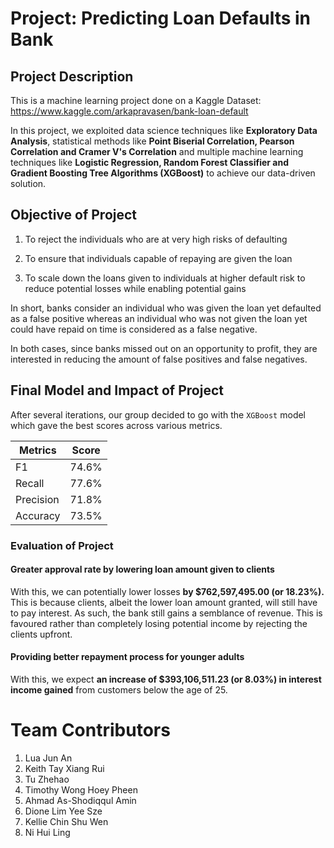 # Project: Predicting Loan Defaults in Bank

## Project Description

This is a machine learning project done on a Kaggle Dataset: https://www.kaggle.com/arkapravasen/bank-loan-default

In this project, we exploited data science techniques like **Exploratory Data Analysis**, statistical methods like **Point Biserial Correlation, Pearson Correlation and Cramer V's Correlation** and multiple machine learning techniques like **Logistic Regression, Random Forest Classifier and Gradient Boosting Tree Algorithms (XGBoost)** to achieve our data-driven solution.

## Objective of Project

1)	To reject the individuals who are at very high risks of defaulting

2)	To ensure that individuals capable of repaying are given the loan

3)	To scale down the loans given to individuals at higher default risk to reduce potential losses while enabling potential gains

In short, banks consider an individual who was given the loan yet defaulted as a false positive whereas an individual who was not given the loan yet could have repaid on time is considered as a false negative. 

In both cases, since banks missed out on an opportunity to profit, they are interested in reducing the amount of false positives and false negatives.

## Final Model and Impact of Project

After several iterations, our group decided to go with the `XGBoost` model which gave the best scores across various metrics.

| **Metrics** | **Score** |
| ------------- | ------------- |
| F1 | 74.6%  |
| Recall | 77.6%  |
| Precision | 71.8%  |
| Accuracy | 73.5%  |

### Evaluation of Project

#### Greater approval rate by lowering loan amount given to clients

With this, we can potentially lower losses **by $762,597,495.00 (or 18.23%).** This is because clients, albeit the lower loan amount granted, will still have to pay interest. As such, the bank still gains a semblance of revenue. This is favoured rather than completely losing potential income by rejecting the clients upfront.


#### Providing better repayment process for younger adults

With this, we expect **an increase of $393,106,511.23 (or 8.03%) in interest income gained** from customers below the age of 25.

# Team Contributors

1. Lua Jun An
2. Keith Tay Xiang Rui
3. Tu Zhehao
4. Timothy Wong Hoey Pheen
5. Ahmad As-Shodiqqul Amin
6. Dione Lim Yee Sze
7. Kellie Chin Shu Wen
8. Ni Hui Ling


